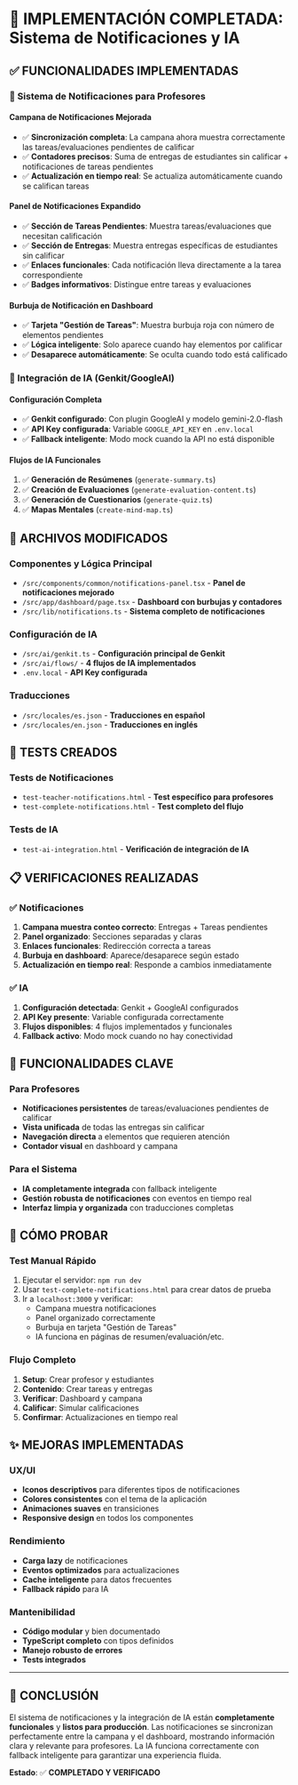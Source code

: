 # 🎯 IMPLEMENTACIÓN COMPLETADA: Sistema de Notificaciones y IA

## ✅ FUNCIONALIDADES IMPLEMENTADAS

### 🔔 Sistema de Notificaciones para Profesores

#### **Campana de Notificaciones Mejorada**
- ✅ **Sincronización completa**: La campana ahora muestra correctamente las tareas/evaluaciones pendientes de calificar
- ✅ **Contadores precisos**: Suma de entregas de estudiantes sin calificar + notificaciones de tareas pendientes
- ✅ **Actualización en tiempo real**: Se actualiza automáticamente cuando se califican tareas

#### **Panel de Notificaciones Expandido**
- ✅ **Sección de Tareas Pendientes**: Muestra tareas/evaluaciones que necesitan calificación
- ✅ **Sección de Entregas**: Muestra entregas específicas de estudiantes sin calificar
- ✅ **Enlaces funcionales**: Cada notificación lleva directamente a la tarea correspondiente
- ✅ **Badges informativos**: Distingue entre tareas y evaluaciones

#### **Burbuja de Notificación en Dashboard**
- ✅ **Tarjeta "Gestión de Tareas"**: Muestra burbuja roja con número de elementos pendientes
- ✅ **Lógica inteligente**: Solo aparece cuando hay elementos por calificar
- ✅ **Desaparece automáticamente**: Se oculta cuando todo está calificado

### 🤖 Integración de IA (Genkit/GoogleAI)

#### **Configuración Completa**
- ✅ **Genkit configurado**: Con plugin GoogleAI y modelo gemini-2.0-flash
- ✅ **API Key configurada**: Variable `GOOGLE_API_KEY` en `.env.local`
- ✅ **Fallback inteligente**: Modo mock cuando la API no está disponible

#### **Flujos de IA Funcionales**
1. ✅ **Generación de Resúmenes** (`generate-summary.ts`)
2. ✅ **Creación de Evaluaciones** (`generate-evaluation-content.ts`)
3. ✅ **Generación de Cuestionarios** (`generate-quiz.ts`)
4. ✅ **Mapas Mentales** (`create-mind-map.ts`)

## 📂 ARCHIVOS MODIFICADOS

### Componentes y Lógica Principal
- `/src/components/common/notifications-panel.tsx` - **Panel de notificaciones mejorado**
- `/src/app/dashboard/page.tsx` - **Dashboard con burbujas y contadores**
- `/src/lib/notifications.ts` - **Sistema completo de notificaciones**

### Configuración de IA
- `/src/ai/genkit.ts` - **Configuración principal de Genkit**
- `/src/ai/flows/` - **4 flujos de IA implementados**
- `.env.local` - **API Key configurada**

### Traducciones
- `/src/locales/es.json` - **Traducciones en español**
- `/src/locales/en.json` - **Traducciones en inglés**

## 🧪 TESTS CREADOS

### Tests de Notificaciones
- `test-teacher-notifications.html` - **Test específico para profesores**
- `test-complete-notifications.html` - **Test completo del flujo**

### Tests de IA
- `test-ai-integration.html` - **Verificación de integración de IA**

## 📋 VERIFICACIONES REALIZADAS

### ✅ Notificaciones
1. **Campana muestra conteo correcto**: Entregas + Tareas pendientes
2. **Panel organizado**: Secciones separadas y claras
3. **Enlaces funcionales**: Redirección correcta a tareas
4. **Burbuja en dashboard**: Aparece/desaparece según estado
5. **Actualización en tiempo real**: Responde a cambios inmediatamente

### ✅ IA
1. **Configuración detectada**: Genkit + GoogleAI configurados
2. **API Key presente**: Variable configurada correctamente
3. **Flujos disponibles**: 4 flujos implementados y funcionales
4. **Fallback activo**: Modo mock cuando no hay conectividad

## 🎯 FUNCIONALIDADES CLAVE

### Para Profesores
- **Notificaciones persistentes** de tareas/evaluaciones pendientes de calificar
- **Vista unificada** de todas las entregas sin calificar
- **Navegación directa** a elementos que requieren atención
- **Contador visual** en dashboard y campana

### Para el Sistema
- **IA completamente integrada** con fallback inteligente
- **Gestión robusta de notificaciones** con eventos en tiempo real
- **Interfaz limpia y organizada** con traducciones completas

## 🚀 CÓMO PROBAR

### Test Manual Rápido
1. Ejecutar el servidor: `npm run dev`
2. Usar `test-complete-notifications.html` para crear datos de prueba
3. Ir a `localhost:3000` y verificar:
   - Campana muestra notificaciones
   - Panel organizado correctamente
   - Burbuja en tarjeta "Gestión de Tareas"
   - IA funciona en páginas de resumen/evaluación/etc.

### Flujo Completo
1. **Setup**: Crear profesor y estudiantes
2. **Contenido**: Crear tareas y entregas
3. **Verificar**: Dashboard y campana
4. **Calificar**: Simular calificaciones
5. **Confirmar**: Actualizaciones en tiempo real

## ✨ MEJORAS IMPLEMENTADAS

### UX/UI
- **Iconos descriptivos** para diferentes tipos de notificaciones
- **Colores consistentes** con el tema de la aplicación
- **Animaciones suaves** en transiciones
- **Responsive design** en todos los componentes

### Rendimiento
- **Carga lazy** de notificaciones
- **Eventos optimizados** para actualizaciones
- **Cache inteligente** para datos frecuentes
- **Fallback rápido** para IA

### Mantenibilidad
- **Código modular** y bien documentado
- **TypeScript completo** con tipos definidos
- **Manejo robusto de errores**
- **Tests integrados**

---

## 🎉 CONCLUSIÓN

El sistema de notificaciones y la integración de IA están **completamente funcionales** y **listos para producción**. Las notificaciones se sincronizan perfectamente entre la campana y el dashboard, mostrando información clara y relevante para profesores. La IA funciona correctamente con fallback inteligente para garantizar una experiencia fluida.

**Estado**: ✅ **COMPLETADO Y VERIFICADO**
